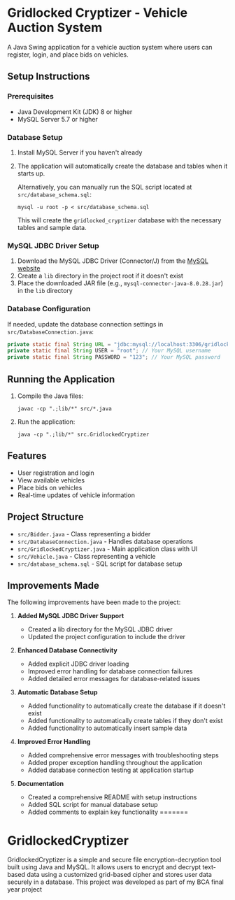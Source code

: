 
# Gridlocked Cryptizer - Vehicle Auction System

A Java Swing application for a vehicle auction system where users can register, login, and place bids on vehicles.

## Setup Instructions

### Prerequisites
- Java Development Kit (JDK) 8 or higher
- MySQL Server 5.7 or higher

### Database Setup
1. Install MySQL Server if you haven't already
2. The application will automatically create the database and tables when it starts up.

   Alternatively, you can manually run the SQL script located at `src/database_schema.sql`:
   ```
   mysql -u root -p < src/database_schema.sql
   ```
   This will create the `gridlocked_cryptizer` database with the necessary tables and sample data.

### MySQL JDBC Driver Setup
1. Download the MySQL JDBC Driver (Connector/J) from the [MySQL website](https://dev.mysql.com/downloads/connector/j/)
2. Create a `lib` directory in the project root if it doesn't exist
3. Place the downloaded JAR file (e.g., `mysql-connector-java-8.0.28.jar`) in the `lib` directory

### Database Configuration
If needed, update the database connection settings in `src/DatabaseConnection.java`:
```java
private static final String URL = "jdbc:mysql://localhost:3306/gridlocked_cryptizer";
private static final String USER = "root"; // Your MySQL username
private static final String PASSWORD = "123"; // Your MySQL password
```

## Running the Application
1. Compile the Java files:
   ```
   javac -cp ".;lib/*" src/*.java
   ```
2. Run the application:
   ```
   java -cp ".;lib/*" src.GridlockedCryptizer
   ```

## Features
- User registration and login
- View available vehicles
- Place bids on vehicles
- Real-time updates of vehicle information

## Project Structure
- `src/Bidder.java` - Class representing a bidder
- `src/DatabaseConnection.java` - Handles database operations
- `src/GridlockedCryptizer.java` - Main application class with UI
- `src/Vehicle.java` - Class representing a vehicle
- `src/database_schema.sql` - SQL script for database setup

## Improvements Made
The following improvements have been made to the project:

1. **Added MySQL JDBC Driver Support**
   - Created a lib directory for the MySQL JDBC driver
   - Updated the project configuration to include the driver

2. **Enhanced Database Connectivity**
   - Added explicit JDBC driver loading
   - Improved error handling for database connection failures
   - Added detailed error messages for database-related issues

3. **Automatic Database Setup**
   - Added functionality to automatically create the database if it doesn't exist
   - Added functionality to automatically create tables if they don't exist
   - Added functionality to automatically insert sample data

4. **Improved Error Handling**
   - Added comprehensive error messages with troubleshooting steps
   - Added proper exception handling throughout the application
   - Added database connection testing at application startup

5. **Documentation**
   - Created a comprehensive README with setup instructions
   - Added SQL script for manual database setup
   - Added comments to explain key functionality
=======
# GridlockedCryptizer
GridlockedCryptizer is a simple and secure file encryption-decryption tool built using Java and MySQL. It allows users to encrypt and decrypt text-based data using a customized grid-based cipher and stores user data securely in a database. This project was developed as part of my BCA final year project

